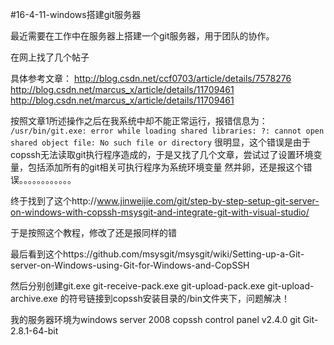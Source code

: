 #16-4-11-windows搭建git服务器

最近需要在工作中在服务器上搭建一个git服务器，用于团队的协作。

在网上找了几个帖子

具体参考文章：
http://blog.csdn.net/ccf0703/article/details/7578276
http://blog.csdn.net/marcus_x/article/details/11709461
http://blog.csdn.net/marcus_x/article/details/11709461

按照文章1所述操作之后在我系统中却不能正常运行，报错信息为：
`/usr/bin/git.exe: error while loading shared libraries: ?: cannot open shared object file: No such file or directory`
很明显，这个错误是由于copssh无法读取git执行程序造成的，于是又找了几个文章，尝试过了设置环境变量，包括添加所有的git相关可执行程序为系统环境变量
然并卵，还是报这个错误。。。。。。。。。。。。

终于找到了这个http://www.jinweijie.com/git/step-by-step-setup-git-server-on-windows-with-copssh-msysgit-and-integrate-git-with-visual-studio/

于是按照这个教程，修改了还是报同样的错

最后看到这个https://github.com/msysgit/msysgit/wiki/Setting-up-a-Git-server-on-Windows-using-Git-for-Windows-and-CopSSH

然后分别创建git.exe git-receive-pack.exe git-upload-pack.exe git-upload-archive.exe 的符号链接到copssh安装目录的/bin文件夹下，问题解决！

我的服务器环境为windows server 2008
copssh control panel v2.4.0
git Git-2.8.1-64-bit
